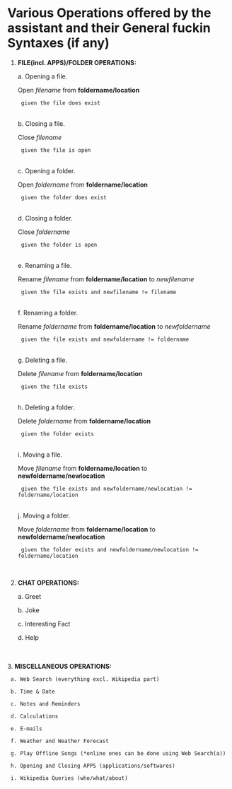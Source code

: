 # Various Operations offered by the assistant and their General fuckin Syntaxes (if any)


1. <b>FILE(incl. APPS)/FOLDER OPERATIONS:</b>

    a. Opening a file.

    Open _filename_ from <b>foldername/location</b> 
        
        given the file does exist
    <br>
    b. Closing a file.

    Close _filename_ 
    
        given the file is open

    <br>    c. Opening a folder.

    Open *foldername* from <b>foldername/location</b> 
    
        given the folder does exist
    <br>
    d. Closing a folder.

    Close _foldername_ 
        
        given the folder is open
    <br>
    e. Renaming a file.

    Rename _filename_   from <b>foldername/location</b>  to _newfilename_ 
       
        given the file exists and newfilename != filename
    <br>
    f. Renaming a folder.

    Rename _foldername_ from <b>foldername/location</b>  to _newfoldername_ 
       
        given the file exists and newfoldername != foldername
    <br>
    g. Deleting a file.

    Delete _filename_ from <b>foldername/location</b> 
        
        given the file exists
    <br>
    h. Deleting a folder.

    Delete _foldername_ from <b>foldername/location</b> 
    
        given the folder exists

    <br>
    i. Moving a file.

    Move _filename_ from <b>foldername/location</b>  to <b>newfoldername/newlocation</b> 
     
        given the file exists and newfoldername/newlocation != foldername/location
    <br>
    j. Moving a folder.


    Move _foldername_ from <b>foldername/location</b>  to <b>newfoldername/newlocation</b>  

        given the folder exists and newfoldername/newlocation != foldername/location
<br>

2. <b>CHAT OPERATIONS:</b>

    a. Greet

    b. Joke

    c. Interesting Fact

    d. Help
<br>
    </br>
3. <b>MISCELLANEOUS OPERATIONS:</b>

     a. Web Search (everything excl. Wikipedia part)

     b. Time & Date

     c. Notes and Reminders

     d. Calculations

     e. E-mails

     f. Weather and Weather Forecast

     g. Play Offline Songs (*online ones can be done using Web Search(a))

     h. Opening and Closing APPS (applications/softwares)
     
     i. Wikipedia Queries (who/what/about)